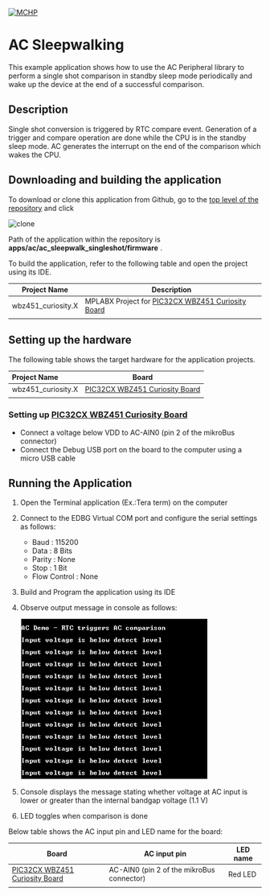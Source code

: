 [![MCHP](https://www.microchip.com/ResourcePackages/Microchip/assets/dist/images/logo.png)](https://www.microchip.com)

# AC Sleepwalking

This example application shows how to use the AC Peripheral library to perform a single shot comparison in standby sleep mode periodically and wake up the device at the end of a successful comparison.

## Description

Single shot conversion is triggered by RTC compare event. Generation of a trigger and compare operation are done while the CPU is in the standby sleep mode. AC generates the interrupt on the end of the comparison which wakes the CPU.

## Downloading and building the application

To download or clone this application from Github, go to the [top level of the repository](https://github.com/Microchip-MPLAB-Harmony/csp_apps_pic32cxbz2_wbz45) and click

![clone](../../../docs/images/clone.png)

Path of the application within the repository is **apps/ac/ac_sleepwalk_singleshot/firmware** .

To build the application, refer to the following table and open the project using its IDE.

| Project Name      | Description                                    |
| ----------------- | ---------------------------------------------- |
| wbz451_curiosity.X    | MPLABX Project for [PIC32CX WBZ451 Curiosity Board](https://www.microchip.com/en-us/development-tool/EA71C53A)|
|||

## Setting up the hardware

The following table shows the target hardware for the application projects.

| Project Name| Board|
|:---------|:---------:|
| wbz451_curiosity.X    | [PIC32CX WBZ451 Curiosity Board](https://www.microchip.com/en-us/development-tool/EA71C53A)|
|||

### Setting up [PIC32CX WBZ451 Curiosity Board](https://www.microchip.com/en-us/development-tool/EA71C53A)

- Connect a voltage below VDD to AC-AIN0 (pin 2 of the mikroBus connector)
- Connect the Debug USB port on the board to the computer using a micro USB cable

## Running the Application

1. Open the Terminal application (Ex.:Tera term) on the computer
2. Connect to the EDBG Virtual COM port and configure the serial settings as follows:
    - Baud : 115200
    - Data : 8 Bits
    - Parity : None
    - Stop : 1 Bit
    - Flow Control : None
3. Build and Program the application using its IDE
4. Observe output message in console as follows:

    ![output](images/output_ac_sleepwalk_singleshot.png)

5. Console displays the message stating whether voltage at AC input is lower or greater than the internal bandgap voltage (1.1 V)
6. LED toggles when comparison is done

Below table shows the AC input pin and LED name for the board:

| Board| AC input pin | LED name|
|------|----------|---------|
|[PIC32CX WBZ451 Curiosity Board](https://www.microchip.com/en-us/development-tool/EA71C53A)| AC-AIN0 (pin 2 of the mikroBus connector)| Red LED |
|||
